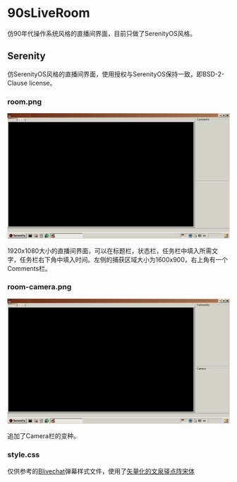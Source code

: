 # 90sLiveRoom

仿90年代操作系统风格的直播间界面，目前只做了SerenityOS风格。

## Serenity

仿SerenityOS风格的直播间界面，使用授权与SerenityOS保持一致，即BSD-2-Clause license。

### room.png

![room.png](serenity/room.png)

1920x1080大小的直播间界面，可以在标题栏，状态栏，任务栏中填入所需文字，任务栏右下角中填入时间。左侧的捕获区域大小为1600x900，右上角有一个Comments栏。

### room-camera.png

![room.png](serenity/room-camera.png)

追加了Camera栏的变种。

### style.css

仅供参考的[Blivechat](https://github.com/xfgryujk/blivechat)弹幕样式文件，使用了[矢量化的文泉驿点阵宋体](https://github.com/kinamoe/WenQuanYiBitmapSong)